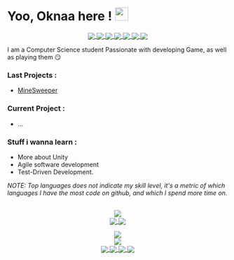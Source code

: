# Yoo, Oknaa here ! <img src="https://camo.githubusercontent.com/d3359cb00ab0b5ed8f2e1fe3fceb4fbaf3b614340f8c0db99c17b9f50b351770/68747470733a2f2f656d6f6a69732e736c61636b6d6f6a69732e636f6d2f656d6f6a69732f696d616765732f313533313834393433302f343234362f626c6f622d73756e676c61737365732e6769663f31353331383439343330" width="30px">

<p align="center">
<a href="https://Oknaa.me">
    <img align="center" src="https://img.shields.io/badge/Portfolio-informational?style=flat&logo=/Images/unity.svg&logoColor=white&color=293B5F" /> </a>
<a href="https://www.linkedin.com/in/mohammadlaadidaoui">
    <img align="center" src="https://img.shields.io/badge/Linkedin-informational?style=flat&logo=/Images/unity.svg&logoColor=white&color=0A66C2" /> </a>
<a href="https://www.facebook.com/OknaaKun">
    <img align="center" src="https://img.shields.io/badge/Facebook-informational?style=flat&logo=/Images/unity.svg&logoColor=white&color=0E8EF1" /> </a>
<a href="https://www.instagram.com/oknaa_kun">
    <img align="center" src="https://img.shields.io/badge/Instagram-informational?style=flat&logo=/Images/unity.svg&logoColor=white&color=c13584" /> </a>
<a href="https://oknaa.itch.io">
    <img align="center" src="https://img.shields.io/badge/Itch.io-informational?style=flat&logo=/Images/unity.svg&logoColor=white&color=FFFFFF" /> </a>
<a href="https://www.hackerrank.com/Oknaa">
    <img align="center" src="https://img.shields.io/badge/Hackerrank-informational?style=flat&logo=/Images/unity.svg&logoColor=white&color=2EC866" /> </a>
<a href="https://hyperskill.org/profile/70430298">
    <img align="center" src="https://img.shields.io/badge/Hyperskill-informational?style=flat&logo=/Images/unity.svg&logoColor=white&color=000000" /> </a> 
</p>
I am a Computer Science student Passionate with developing Game, as well as playing them 😏


### Last Projects : 
 - [MineSweeper](https://github.com/Joknaa/Minesweeper)

### Current Project : 
 - ...

### Stuff i wanna learn :
- More about Unity
- Agile software development 
- Test-Driven Development.

*NOTE: Top languages does not indicate my skill level,
it's a metric of which languages I have the most code on github, and which I spend more time on.*

<p align="center">
<br> <a href="https://github.com/Joknaa">
    <img align="center" src="https://img.shields.io/badge/Preferred_Language-English-informational?style=flat&logo=/Images/unity.svg&logoColor=white&color=green" /> </a>
<br> <a href="https://www.jetbrains.com/idea/">
  <img align="center" src="https://img.shields.io/badge/IDE-IntellijIDEA-informational?style=flat&logo=<LOGO_NAME>&logoColor=white&color=critical" /> </a>
 <a href="https://unity.com/">
    <img align="center" src="https://img.shields.io/badge/GameEngine-Unity-informational?style=flat&logo=/Images/unity.svg&logoColor=white&color=lightgrey" /> </a>
</p>
<p align="center">
<a href="https://github.com/joknaa">
   <img align="center" src="https://github-readme-stats.vercel.app/api/top-langs/?username=joknaa&execlud=PyGameJam&langs_count=7&layout=compact&hide=ASP.net,ShaderLab,hlsl&theme=material-palenight" /> </a>
 <br>
<a href="https://github.com/joknaa">
  <img align="center" src="https://github-readme-stats.vercel.app/api?username=joknaa&hide_title=true&show_icons=true&theme=material-palenight" /> </a>
<br>

<a href="https://github.com/Joknaa/Breadcost">
  <img align="center" src="https://github-readme-stats.vercel.app/api/pin/?username=joknaa&repo=BreadCost&theme=material-palenight" /> </a>
<a href="https://github.com/Joknaa/Ookun-s_Adventure">
  <img align="center" src="https://github-readme-stats.vercel.app/api/pin/?username=joknaa&repo=Ookun-s_Adventure&theme=material-palenight&discreption=" /> </a>
<a href="https://github.com/Joknaa/Document_Request_Manager">
  <img align="center" src="https://github-readme-stats.vercel.app/api/pin/?username=joknaa&repo=Document_Request_Manager&theme=material-palenight&discreption=" /> </a>
<a href="https://github.com/Joknaa/TicTacToe">
  <img align="center" src="https://github-readme-stats.vercel.app/api/pin/?username=joknaa&repo=TicTacToe&theme=material-palenight&discreption=" /> </a>
</p>

